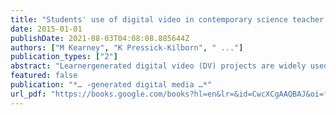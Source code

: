 ```yaml
---
title: "Students' use of digital video in contemporary science teacher education"
date: 2015-01-01
publishDate: 2021-08-03T04:08:08.885644Z
authors: ["M Kearney", "K Pressick-Kilborn", " ..."]
publication_types: ["2"]
abstract: "Learnergenerated digital video (DV) projects are widely used in school classrooms to support or modify pedagogy and curriculum outcomes (Bull & Bell, 2010). The popularity of these tasks has been inspired by a burgeoning choice of easytouse, accessible digital …"
featured: false
publication: "*… -generated digital media …*"
url_pdf: "https://books.google.com/books?hl=en&lr=&id=CwcXCgAAQBAJ&oi=fnd&pg=PT159&dq=%22pressick+kilborn+kimberley%22&ots=jObGHZaVYw&sig=5r-Y8WAIRAXKpOmbxATvaBmg3VM"
---
```


